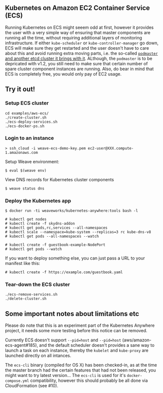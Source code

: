 ## Kubernetes on Amazon EC2 Container Service (ECS)

Running Kubernetes on ECS might seeem odd at first, however it provides the user with a very simple way of ensuring that master components are running all the time, without requiring additional layers of monitoring infrastructure. If either `kube-scheduler` or `kube-controller-manager` go down, ECS will make sure they get restarted and the user doesn't have to care about this and avoid running extra moving parts, i.e. the so-called [`podmaster` and another etcd cluster it brings with it](http://kubernetes.io/v1.1/docs/proposals/high-availability.html). ALthough, the `podmaster` is to be depricated with v1.2, you still need to make sure that certain number of spare cluster component instances are running. Also, do bear in mind that ECS is completely free, you would only pay of EC2 usage.

## Try it out!

### Setup ECS cluster
```
cd examples/aws-ecs/
./create-cluster.sh
./ecs-deploy-services.sh
./ecs-docker-ps.sh
```

### Login to an instance

```
> ssh_cloud -i weave-ecs-demo-key.pem ec2-user@XXX.compute-1.amazonaws.com
```

Setup Weave environment:
```
$ eval $(weave env)
```
View DNS records for Kubernetes cluster components
```
$ weave status dns
```

### Deploy the Kubernetes app

```
$ docker run -ti weaveworks/kubernetes-anywhere:tools bash -l

# kubectl get nodes
# kubectl create -f skydns-addon
# kubectl get pods,rc,services --all-namespaces
# kubectl scale --namespace=kube-system --replicas=3 rc kube-dns-v8
# kubectl get pods --all-namespaces --watch

# kubectl create -f guestbook-example-NodePort
# kubectl get pods --watch
```

If you want to deploy something else, you can just pass a URL to your manifest like this:

```
# kubectl create -f https://example.com/guestbook.yaml
```

### Tear-down the ECS cluster

```
./ecs-remove-services.sh
./delete-cluster.sh
```

## Some important notes about limitations etc

Please do note that this is an experiment part of the Kubernetes Anywhere project, it needs some more testing before this notice can be removed.

Currently ECS doesn't support `--pid=host` and `--pid=host` (aws/amazon-ecs-agent#185), and the default scheduler doesn't provides a sane way to launch a task on each instance, thereby the `kubelet` and `kube-proxy` are launched directly on all intances.

The `ecs-cli` binary (compiled for OS X) has been checked-in, as at the time the master branch had the certain features that had not been released, you might want to try latest version... The `ecs-cli` is used for it's `docker-compose.yml` compatibility, however this should probably be all done via CloudFormation (see #10).
